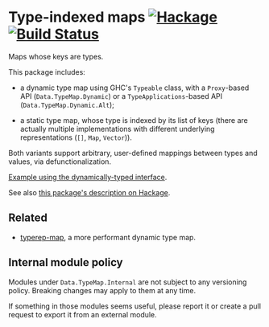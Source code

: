 Type-indexed maps [![Hackage](https://img.shields.io/hackage/v/type-map.svg)](https://hackage.haskell.org/package/type-map) [![Build Status](https://travis-ci.org/Lysxia/type-map.svg)](https://travis-ci.org/Lysxia/type-map)
=================

Maps whose keys are types.

This package includes:

- a dynamic type map using GHC's `Typeable` class,
  with a `Proxy`-based API (`Data.TypeMap.Dynamic`)
  or a `TypeApplications`-based API (`Data.TypeMap.Dynamic.Alt`);

- a static type map, whose type is indexed by its list of keys
  (there are actually multiple implementations with different underlying
  representations (`[]`, `Map`, `Vector`)).

Both variants support arbitrary, user-defined mappings between types and
values, via defunctionalization.

[Example using the dynamically-typed
interface](https://github.com/Lysxia/type-map/tree/master/examples/dynamic.hs).

See also [this package's description on Hackage](https://hackage.haskell.org/package/type-map).

Related
-------

- [typerep-map](https://hackage.haskell.org/package/typerep-map),
  a more performant dynamic type map.

Internal module policy
----------------------

Modules under `Data.TypeMap.Internal` are not subject to any versioning policy.
Breaking changes may apply to them at any time.

If something in those modules seems useful, please report it or create a pull
request to export it from an external module.
